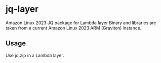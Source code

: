 # jq-layer
Amazon Linux 2023 JQ package for Lambda layer
Binary and libraries are taken from a current Amazon Linux 2023 ARM (Graviton) instance.
## Usage
Use jq.zip in a Lambda layer.
